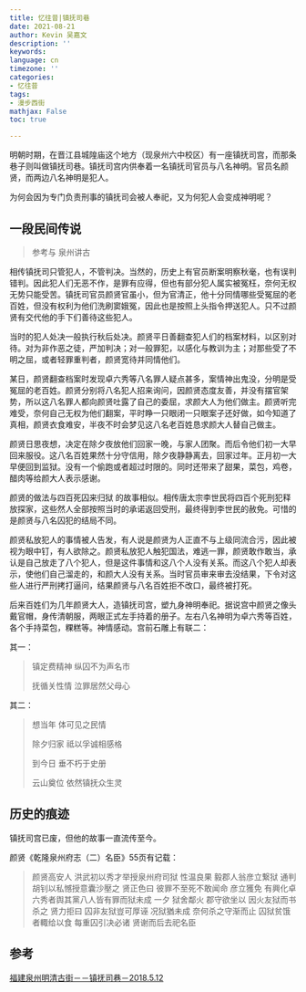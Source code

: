 ```yaml
---
title: 忆往昔|镇抚司巷
date: 2021-08-21
author: Kevin 吴嘉文
description: ''
keywords: 
language: cn
timezone: ''
categories:
- 忆往昔
tags:
- 漫步西街
mathjax: False
toc: true

---
```


明朝时期，在晋江县城隍庙这个地方（现泉州六中校区）有一座镇抚司宫，而那条巷子则叫做镇抚司巷。镇抚司宫内供奉着一名镇抚司官员与八名神明。官员名颜贤，而两边八名神明是犯人。

为何会因为专门负责刑事的镇抚司会被人奉祀，又为何犯人会变成神明呢？

<!--more-->

## 一段民间传说

> 参考与 泉州讲古

相传镇抚司只管犯人，不管判决。当然的，历史上有官员断案明察秋毫，也有误判错判。因此犯人们无恶不作，是罪有应得，但也有部分犯人属实被冤枉，奈何无权无势只能受苦。镇抚司官员颜贤官虽小，但为官清正，他十分同情哪些受冤屈的老百姓，但没有权利为他们洗刷窦娥冤，因此也是按照上头指令押送犯人。只不过颜贤有交代他的手下们善待这些犯人。

当时的犯人处决一般执行秋后处决。颜贤平日善翻查犯人们的档案材料，以区别对待。对为非作恶之徒，严加判决；对一般罪犯，以感化与教训为主；对那些受了不明之屈，或者轻罪重判者，颜贤宽待并同情他们。

某日，颜贤翻查档案时发现卓六秀等八名罪人疑点甚多，案情神出鬼没，分明是受冤屈的老百姓。颜贤分别将八名犯人招来询问，因颜贤态度友善，并没有摆官架势，所以这八名罪人都向颜贤吐露了自己的委屈，求颜大人为他们做主。颜贤听完难受，奈何自己无权为他们翻案，平时睁一只眼闭一只眼案子还好做，如今知道了真相，颜贤衣食难安，半夜不时会梦见这八名老百姓恳求颜大人替自己做主。

颜贤日思夜想，决定在除夕夜放他们回家一晚，与家人团聚。而后令他们初一大早回来服役。这八名百姓果然十分守信用，除夕夜静静离去，回家过年。正月初一大早便回到监狱。没有一个偷跑或者超过时限的。同时还带来了甜果，菜包，鸡卷，醋肉等给颜大人表示感谢。

颜贤的做法与四百死囚来归狱 的故事相似。相传唐太宗李世民将四百个死刑犯释放探家，这些然人全部按照当时的承诺返回受刑，最终得到李世民的赦免。可惜的是颜贤与八名囚犯的结局不同。

颜贤私放犯人的事情被人告发，有人说是颜贤为人正直不与上级同流合污，因此被视为眼中钉，有人欲除之。颜贤私放犯人触犯国法，难逃一罪，颜贤敢作敢当，承认是自己放走了八个犯人，但是这件事情和这八个人没有关系。而这八个犯人却表示，使他们自己溜走的，和颜大人没有关系。当时官员审来审去没结果，下令对这些人进行严刑拷打逼问，结果颜贤与八名百姓拒不改口，最终被打死。

后来百姓们为几年颜贤大人，造镇抚司宫，塑九身神明奉祀。据说宫中颜贤之像头戴官帽，身传清朝服，两眼正式左手持着的册子。左右八名神明为卓六秀等百姓，各个手持菜包，粿糕等。神情感动。宫前石雕上有联二：

其一：

> 镇定费精神 纵囚不为声名市
>
> 抚循关性情 泣罪居然父母心

其二：

> 想当年 体可见之民情 
>
> 除夕归家 祗以孚诚相感格
>
> 到今日 垂不朽于史册 
>
> 云山奠位 依然镇抚众生灵

## 历史的痕迹

镇抚司宫已废，但他的故事一直流传至今。

颜贤《乾隆泉州府志（二）名臣》55页有记载：

> 颜贤高安人 洪武初以秀才举授泉州府司狱 性温良果 毅郡人翁彦立繋狱  通判胡钊以私憾授意囊沙壓之 贤正色曰 彼罪不至死不敢闻命 彦立獲免 有興化卓六秀者舆其黨八人皆有罪而狱未成 一夕 狱舍鄰火 郡守欲坐以 因火友狱而书杀之 贤力拒曰 囚非友狱豈可厚诬 况狱猶未成 奈何杀之守渐而止 囚狱贫饿者輙给以食 每重囚引决必诸 贤谢而后去祀名臣

## 参考

[福建泉州明清古街－－镇抚司巷－2018.5.12](http://blog.sina.com.cn/s/blog_53a591a50102yvo0.html)